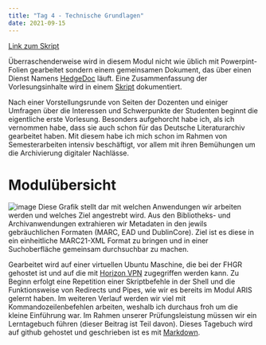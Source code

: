 ```yaml
---
title: "Tag 4 - Technische Grundlagen"
date: 2021-09-15
---
```


[Link zum Skript](https://pad.gwdg.de/P-tMEc66QCiC8HUGukDbJw?both)

Überraschenderweise wird in diesem Modul nicht wie üblich mit Powerpint-Folien gearbeitet sondern einem gemeinsamen Dokument, das über einen Dienst Namens [HedgeDoc](https://hedgedoc.org/) läuft. Eine Zusammenfassung der Vorlesungsinhalte wird in einem [Skript](https://bain.felixlohmeier.de/) dokumentiert.

Nach einer Vorstellungsrunde von Seiten der Dozenten und einiger Umfragen über die Interessen und Schwerpunkte der Studenten beginnt die eigentliche erste Vorlesung. Besonders aufgehorcht habe ich, als ich vernommen habe, dass sie auch schon für das Deutsche Literaturarchiv gearbeitet haben. Mit diesem habe ich mich schon im Rahmen von Semesterarbeiten intensiv beschäftigt, vor allem mit ihren Bemühungen um die Archivierung digitaler Nachlässe.

# Modulübersicht
![image](https://user-images.githubusercontent.com/90834444/151705891-b7b2f191-9d73-46c0-a93d-17da4ffba490.png)
Diese Grafik stellt dar mit welchen Anwendungen wir arbeiten werden und welches Ziel angestrebt wird. Aus den Bibliotheks- und Archivanwendungen extrahieren wir Metadaten in den jewils gebräuchlichen Formaten (MARC, EAD und DublinCore). Ziel ist es diese in ein einheitliche MARC21-XML Format zu bringen und in einer Suchoberfläche gemeinsam durchsuchbar zu machen. 

Gearbeitet wird auf einer virtuellen Ubuntu Maschine, die bei der FHGR gehostet ist und auf die mit [Horizon VPN](https://horizon.fhgr.ch/) zugegriffen werden kann.
Zu Beginn erfolgt eine Repetition einer Skriptbefehle in der Shell und die Funktionsweise von Redirects und Pipes, wie wir es bereits im Modul ARIS gelernt haben. Im weiteren Verlauf werden wir viel mit Kommandozeilenbefehlen arbeiten, weshalb ich durchaus froh um die kleine Einführung war.
Im Rahmen unserer Prüfungsleistung müssen wir ein Lerntagebuch führen (dieser Beitrag ist Teil davon). Dieses Tagebuch wird auf github gehostet und geschrieben ist es mit [Markdown](https://markdown.de/).

